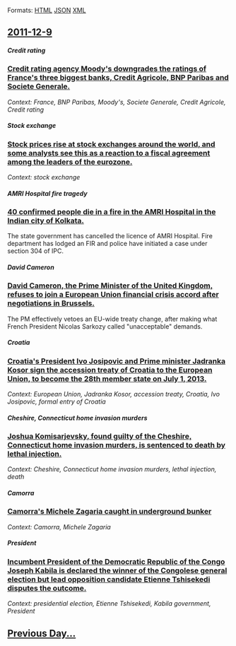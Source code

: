 
Formats: [HTML](2011/12/9/index.html)  [JSON](2011/12/9/index.json)  [XML](2011/12/9/index.xml)  

## [2011-12-9](/news/2011/12/9/index.md)

##### Credit rating
### [Credit rating agency Moody's downgrades the ratings of France's three biggest banks, Credit Agricole, BNP Paribas and Societe Generale. ](/news/2011/12/9/credit-rating-agency-moody-s-downgrades-the-ratings-of-france-s-three-biggest-banks-cra-c-dit-agricole-bnp-paribas-and-socia-c-ta-c-ga-c-na-c-rale.md)
_Context: France, BNP Paribas, Moody's, Societe Generale, Credit Agricole, Credit rating_

##### Stock exchange
### [Stock prices rise at stock exchanges around the world, and some analysts see this as a reaction to a fiscal agreement among the leaders of the eurozone. ](/news/2011/12/9/stock-prices-rise-at-stock-exchanges-around-the-world-and-some-analysts-see-this-as-a-reaction-to-a-fiscal-agreement-among-the-leaders-of-t.md)
_Context: stock exchange_

##### AMRI Hospital fire tragedy
### [40 confirmed people die in a fire in the AMRI Hospital in the Indian city of Kolkata. ](/news/2011/12/9/40-confirmed-people-die-in-a-fire-in-the-amri-hospital-in-the-indian-city-of-kolkata.md)
The state government has cancelled the licence of AMRI Hospital. Fire department has lodged an FIR and police have initiated a case under section 304 of IPC.

##### David Cameron
### [David Cameron, the Prime Minister of the United Kingdom, refuses to join a European Union financial crisis accord after negotiations in Brussels. ](/news/2011/12/9/david-cameron-the-prime-minister-of-the-united-kingdom-refuses-to-join-a-european-union-financial-crisis-accord-after-negotiations-in-brus.md)
The PM effectively vetoes an EU-wide treaty change, after making what French President Nicolas Sarkozy called &quot;unacceptable&quot; demands.

##### Croatia
### [Croatia's President Ivo Josipovic and Prime minister Jadranka Kosor sign the accession treaty of Croatia to the European Union, to become the 28th member state on July 1, 2013. ](/news/2011/12/9/croatia-s-president-ivo-josipovia-and-prime-minister-jadranka-kosor-sign-the-accession-treaty-of-croatia-to-the-european-union-to-become-t.md)
_Context: European Union, Jadranka Kosor, accession treaty, Croatia, Ivo Josipovic, formal entry of Croatia_

##### Cheshire, Connecticut home invasion murders
### [Joshua Komisarjevsky, found guilty of the Cheshire, Connecticut home invasion murders, is sentenced to death by lethal injection. ](/news/2011/12/9/joshua-komisarjevsky-found-guilty-of-the-cheshire-connecticut-home-invasion-murders-is-sentenced-to-death-by-lethal-injection.md)
_Context: Cheshire, Connecticut home invasion murders, lethal injection, death_

##### Camorra
### [Camorra's Michele Zagaria caught in underground bunker ](/news/2011/12/9/camorra-s-michele-zagaria-caught-in-underground-bunker.md)
_Context: Camorra, Michele Zagaria_

##### President
### [Incumbent President of the Democratic Republic of the Congo Joseph Kabila is declared the winner of the Congolese general election but lead opposition candidate Etienne Tshisekedi disputes the outcome. ](/news/2011/12/9/incumbent-president-of-the-democratic-republic-of-the-congo-joseph-kabila-is-declared-the-winner-of-the-congolese-general-election-but-lead.md)
_Context: presidential election, Etienne Tshisekedi, Kabila government, President_

## [Previous Day...](/news/2011/12/8/index.md)

